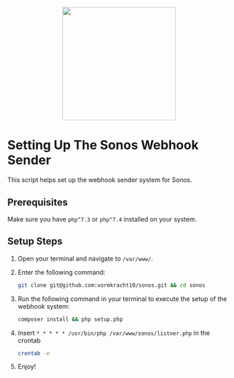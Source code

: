 <h1 align="center">
  <br>
  <img width="256" src="https://vormkracht10.nl/cdn/13f1e3fb-15c8-4655-bf9b-a85899694c45/-/format/auto/-/quality/smart/vk10-github.png" />
</h1>

<div align="center">
<h4 align="center" ></h4>
</div>


# Setting Up The Sonos Webhook Sender

This script helps set up the webhook sender system for Sonos.

## Prerequisites

Make sure you have `php^7.3` or `php^7.4`  installed on your system.

## Setup Steps

1. Open your terminal and navigate to `/var/www/`.

2. Enter the following command:
   ```bash
   git clone git@github.com:vormkracht10/sonos.git && cd sonos

3. Run the following command in your terminal to execute the setup of the webhook system:

   ```bash
   composer install && php setup.php

4. Insert `* * * * * /usr/bin/php /var/www/sonos/listner.php` in the crontab

   ```bash
   crontab -e
5. Enjoy!
